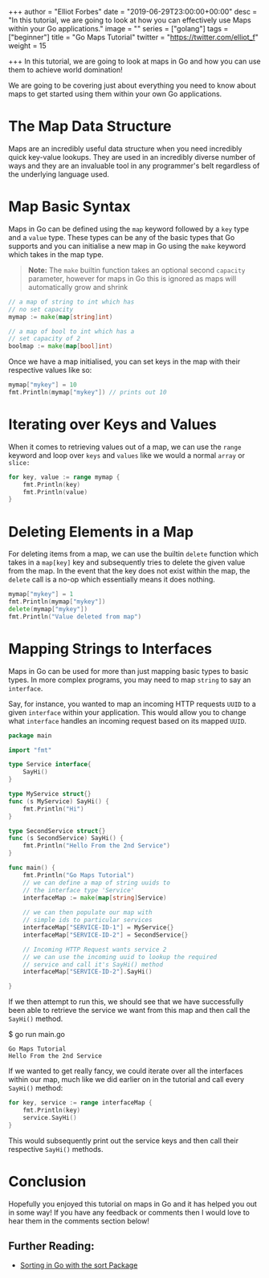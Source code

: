 +++
author = "Elliot Forbes"
date = "2019-06-29T23:00:00+00:00"
desc = "In this tutorial, we are going to look at how you can effectively use Maps within your Go applications."
image = ""
series = ["golang"]
tags = ["beginner"]
title = "Go Maps Tutorial"
twitter = "https://twitter.com/elliot_f"
weight = 15

+++
In this tutorial, we are going to look at maps in Go and how you can use them to achieve world domination!

We are going to be covering just about everything you need to know about maps to get started using them within your own Go applications.

# The Map Data Structure

Maps are an incredibly useful data structure when you need incredibly quick key-value lookups. They are used in an incredibly diverse number of ways and they are an invaluable tool in any programmer's belt regardless of the underlying language used.

# Map Basic Syntax

Maps in Go can be defined using the `map` keyword followed by a `key` type and a `value` type. These types can be any of the basic types that Go supports and you can initialise a new map in Go using the `make` keyword which takes in the map type.

> **Note:** The `make` builtin function takes an optional second `capacity` parameter, however for maps in Go this is ignored as maps will automatically grow and shrink

```go
// a map of string to int which has
// no set capacity
mymap := make(map[string]int)

// a map of bool to int which has a 
// set capacity of 2
boolmap := make(map[bool]int)
```

Once we have a map initialised, you can set keys in the map with their respective values like so:

```go
mymap["mykey"] = 10
fmt.Println(mymap["mykey"]) // prints out 10
```

# Iterating over Keys and Values

When it comes to retrieving values out of a map, we can use the `range` keyword and loop over `keys` and `values` like we would a normal `array` or `slice:`

```go
for key, value := range mymap {
    fmt.Println(key)
    fmt.Println(value)
}
```

# Deleting Elements in a Map

For deleting items from a map, we can use the builtin `delete` function which takes in a `map[key]` key and subsequently tries to delete the given value from the map. In the event that the key does not exist within the map, the `delete` call is a no-op which essentially means it does nothing.

```go
mymap["mykey"] = 1
fmt.Println(mymap["mykey"])
delete(mymap["mykey"])
fmt.Println("Value deleted from map")
```

# Mapping Strings to Interfaces 

Maps in Go can be used for more than just mapping basic types to basic types. In more complex programs, you may need to map `string` to say an `interface`.  

Say, for instance, you wanted to map an incoming HTTP requests `UUID` to a given `interface` within your application. This would allow you to change what `interface` handles an incoming request based on its mapped `UUID`.

```go
package main

import "fmt"

type Service interface{
	SayHi()
}

type MyService struct{}
func (s MyService) SayHi() {
	fmt.Println("Hi")
}

type SecondService struct{}
func (s SecondService) SayHi() {
	fmt.Println("Hello From the 2nd Service")
}

func main() {
	fmt.Println("Go Maps Tutorial")
	// we can define a map of string uuids to
    // the interface type 'Service'
	interfaceMap := make(map[string]Service)
	
    // we can then populate our map with 
    // simple ids to particular services
	interfaceMap["SERVICE-ID-1"] = MyService{}
	interfaceMap["SERVICE-ID-2"] = SecondService{}

	// Incoming HTTP Request wants service 2
	// we can use the incoming uuid to lookup the required
	// service and call it's SayHi() method
	interfaceMap["SERVICE-ID-2"].SayHi()

}
```

If we then attempt to run this, we should see that we have successfully been able to retrieve the service we want from this map and then call the `SayHi()` method.

<div class="filename"> $ go run main.go </div>

```output
Go Maps Tutorial
Hello From the 2nd Service
```

If we wanted to get really fancy, we could iterate over all the interfaces within our map, much like we did earlier on in the tutorial and call every `SayHi()` method:

```go
for key, service := range interfaceMap {
	fmt.Println(key)
	service.SayHi()
}
```

This would subsequently print out the service keys and then call their respective `SayHi()` methods.

# Conclusion

Hopefully you enjoyed this tutorial on maps in Go and it has helped you out in some way! If you have any feedback or comments then I would love to hear them in the comments section below!

## Further Reading:

* [Sorting in Go with the sort Package](https://tutorialedge.net/golang/go-sorting-with-sort-tutorial/)